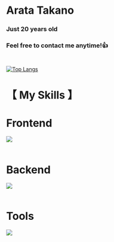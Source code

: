 # Arata Takano
### Just 20 years old 
### Feel free to contact me anytime!👍
#

[![Top Langs](https://github-readme-stats.vercel.app/api/top-langs/?username=Arata1202&layout=compact&theme=vue-dark)](https://github.com/anuraghazra/github-readme-stats)


# 【 My Skills 】


# Frontend

<img src="https://skillicons.dev/icons?i=html,css,js,django,jquery" /> <br /><br />


# Backend

<img src="https://skillicons.dev/icons?i=php,python,java,sqlite,mysql,postgresql,aws,nginx" /> <br /><br />


# Tools

<img src="https://skillicons.dev/icons?i=vscode,wordpress,eclipse,linux,powershell,git,github" /> <br /><br />
  





